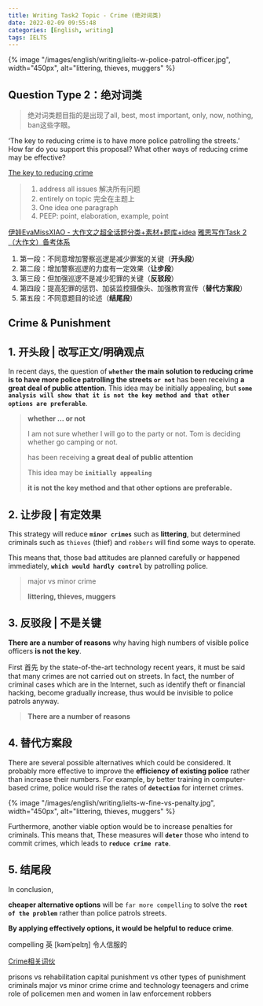 ```yaml
---
title: Writing Task2 Topic - Crime (绝对词类)
date: 2022-02-09 09:55:48
categories: [English, writing]
tags: IELTS
---
```


{% image "/images/english/writing/ielts-w-police-patrol-officer.jpg", width="450px", alt="littering, thieves, muggers" %}

<!-- more -->

## Question Type 2：绝对词类

> 绝对词类题目指的是出现了all, best, most important, only, now, nothing, ban这些字眼。

‘The key to reducing crime is to have more police patrolling the streets.’ How far do you support this proposal? What other ways of reducing crime may be effective?

[The key to reducing crime](https://writing9.com/text/5ede5fd09c2e600018fe3f91)


> 1. address all issues 解决所有问题
> 2. entirely on topic 完全在主题上
> 3. One idea one paragraph
> 4. PEEP: point, elaboration, example, point

[伊娃EvaMissXIAO​ - 大作文之超全话题分类+素材+题库+idea](https://zhuanlan.zhihu.com/p/138144807)
[雅思写作Task 2（大作文）备考体系](https://zhuanlan.zhihu.com/p/114305647)

1. 第一段：不同意增加警察巡逻是减少罪案的关键（**开头段**）
2. 第二段：增加警察巡逻的力度有一定效果（**让步段**）
3. 第三段：但加强巡逻不是减少犯罪的关键（**反驳段**）
4. 第四段：提高犯罪的惩罚、加装监控摄像头、加强教育宣传（**替代方案段**）
5. 第五段：不同意题目的论述（**结尾段**）

## Crime & Punishment

## 1. 开头段 | 改写正文/明确观点

In recent days, the question of **`whether` the main solution to reducing crime is to have more police patrolling the streets `or not`** has been receiving **a great deal of public attention**. This idea may be initially appealing, but **`some analysis will show that it is not the key method and that other options are preferable`**.

> **whether ... or not**
>
>   I am not sure whether I will go to the party or not.
>   Tom is deciding whether go camping or not.
> 
> has been receiving **a great deal of public attention**
>
> This idea may be **`initially appealing`** 
>
> **it is not the key method and that other options are preferable.**

## 2. 让步段 | 有定效果

This strategy will reduce **`minor crimes`** such as **littering**, but determined criminals such as `thieves` (thief) and `robbers` will find some ways to operate. 

This means that, those bad attitudes are planned carefully or happened immediately, **`which would hardly control`** by patrolling police.

> major vs minor crime
>
> **littering, thieves, muggers**

## 3. 反驳段 | 不是关键

**There are a number of reasons** why having high numbers of visible police officers **is not the key**. 

First 首先
 by the state-of-the-art technology recent years, it must be said that many crimes are not carried out on streets. In fact, the number of criminal cases which are in the Internet, such as identify theft or financial hacking, become gradually increase, thus would be invisible to police patrols anyway. 

> **There are a number of reasons**
>
> 

## 4. 替代方案段

There are several possible alternatives which could be considered. 
It probably more effective to improve the **efficiency of existing police** rather than increase their numbers. For example, by better training in computer-based crime, police would rise the rates of **`detection`** for internet crimes. 

{% image "/images/english/writing/ielts-w-fine-vs-penalty.jpg", width="450px", alt="littering, thieves, muggers" %}

Furthermore, another viable option would be to increase penalties for criminals. This means that, These measures will **`deter`** those who intend to commit crimes, which leads to **`reduce crime rate`**.

## 5. 结尾段

In conclusion, 

**cheaper alternative options** will be `far more compelling` to solve the **`root of the problem`** rather than police patrols streets. 

**By applying effectively options, it would be helpful to reduce crime**.


compelling 英 [kəmˈpelɪŋ] 令人信服的

[Crime相关词伙](https://mp.weixin.qq.com/s/5kQsfpNPIIwOOf59ZDTSMg)

prisons vs rehabilitation
capital punishment vs other types of punishment
criminals
major vs minor crime
crime and technology
teenagers and crime
role of policemen
men and women in law enforcement
robbers

